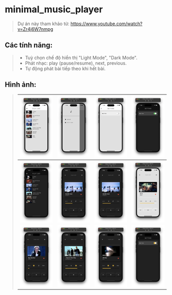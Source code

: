 # minimal_music_player

> Dự án này tham khảo từ: https://www.youtube.com/watch?v=Zr4j6W7nmpg

## Các tính năng:

> - Tuỳ chọn chế độ hiển thị "Light Mode", "Dark Mode".
> - Phát nhạc: play (pause/resume), next, previous.
> - Tự động phát bài tiếp theo khi hết bài.

## Hình ảnh:

> |<img src="img/1.png">|<img src="img/2.png">|<img src="img/3.png">|<img src="img/4.png">|
> |-|-|-|-|
> |<img src="img/5.png">|<img src="img/6.png">|<img src="img/7.png">|<img src="img/8.png">|
> |<img src="img/9.png">|<img src="img/10.png">|<img src="img/11.png">|<img src="img/12.png">|
